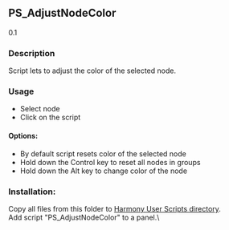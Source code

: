## PS_AdjustNodeColor
0.1

### Description
Script lets to adjust the color of the selected node.

### Usage
* Select node
* Click on the script

#### Options:
* By default script resets color of the selected node
* Hold down the Control key to reset all nodes in groups
* Hold down the Alt key to change color of the node

### Installation:
Copy all files from this folder to [Harmony User Scripts directory](https://docs.toonboom.com/help/harmony-20/premium/scripting/import-script.html).\
Add script "PS_AdjustNodeColor" to a panel.\
